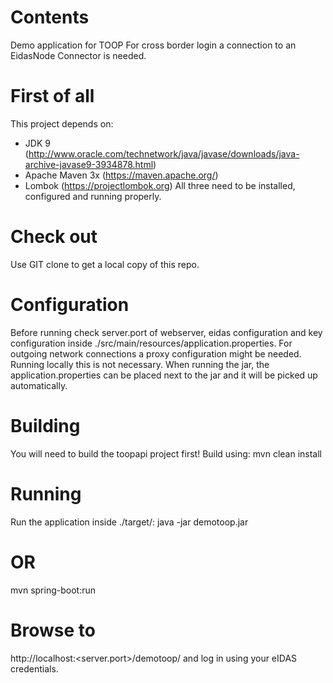 # Contents #
Demo application for TOOP 
For cross border login a connection to an EidasNode Connector is needed.

# First of all #
This project depends on:
- JDK 9 (http://www.oracle.com/technetwork/java/javase/downloads/java-archive-javase9-3934878.html)
- Apache Maven 3x (https://maven.apache.org/)
- Lombok (https://projectlombok.org)
All three need to be installed, configured and running properly.

# Check out #
Use GIT clone to get a local copy of this repo.

# Configuration #
Before running check server.port of webserver, eidas configuration and key configuration inside ./src/main/resources/application.properties.
For outgoing network connections a proxy configuration might be needed. Running locally this is not necessary.
When running the jar, the application.properties can be placed next to the jar and it will be picked up automatically.

# Building #
You will need to build the toopapi project first!
Build using:
mvn clean install

# Running #
Run the application inside ./target/:
java -jar demotoop<version>.jar

# OR #
mvn spring-boot:run

# Browse to # 
http://localhost:<server.port>/demotoop/ and log in using your eIDAS credentials.